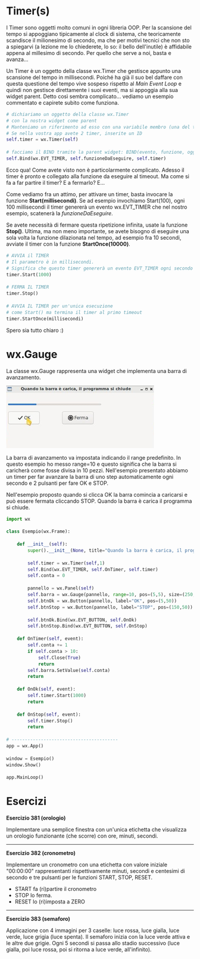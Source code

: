 # Timer(s)

I Timer sono oggetti molto comuni in ogni libreria OOP. Per la scansione
del tempo si appoggiano tipicamente al clock di sistema, che
teoricamente scandisce il milionesimo di secondo, ma che per motivi
tecnici che non sto a spiegarvi (a lezione me lo chiederete, lo so: il
bello dell\'inutile) è affidabile appena al millesimo di secondo. Per
quello che serve a noi, basta e avanza\...

Un Timer è un oggetto della classe wx.Timer che gestisce appunto una
scansione del tempo in millisecondi. Poiché ha già il suo bel daffare
con questa questione del tempo vive sospeso rispetto al *Main Event
Loop* e quindi non gestisce direttamente i suoi eventi, ma si appoggia
alla sua widget parent. Detto così sembra complicato\... vediamo un
esempio commentato e capirete subito come funziona.

``` python
# dichiariamo un oggetto della classe wx.Timer
# con la nostra widget come parent
# Manteniamo un riferimento ad esso con una variabile membro (una del tipo self.var)
# Se nella vostra app avete 2 timer, inserite un ID
self.timer = wx.Timer(self)

# facciamo il BIND tramite la parent widget: BIND(evento, funzione, oggetto)
self.Bind(wx.EVT_TIMER, self.funzioneDaEseguire, self.timer)
```

Ecco qua! Come avete visto non è particolarmente complicato. Adesso il
timer è pronto e collegato alla funzione da eseguire al timeout. Ma come
si fa a far partire il timer? E a fermarlo? E\...

Come vediamo fra un attimo, per attivare un timer, basta invocare la
funzione **Start(millisecondi)**. Se ad esempio invochiamo Start(100),
ogni 100 millisecondi il timer genererà un evento wx.EVT_TIMER che nel
nostro esempio, scatenerà la *funzioneDaEseguire*.

Se avete necessità di fermare questa ripetizione infinita, usate la
funzione **Stop()**. Ultima, ma non meno importante, se avete bisogno di
eseguire una sola volta la funzione dilazionata nel tempo, ad esempio
fra 10 secondi, avviate il timer con la funzione **StartOnce(10000)**.

``` python
# AVVIA il TIMER
# Il parametro è in millisecondi. 
# Significa che questo timer genererà un evento EVT_TIMER ogni secondo finchè non verrà fermato
timer.Start(1000)

# FERMA IL TIMER
timer.Stop()

# AVVIA IL TIMER per un'unica esecuzione
# come Start() ma termina il timer al primo timeout
timer.StartOnce(millisecondi)
```

Spero sia tutto chiaro :)

# wx.Gauge

La classe wx.Gauge rappresenta una widget che implementa una barra di
avanzamento.

![image](images/wxGauge.jpg)

La barra di avanzamento va impostata indicando il range predefinito. In
questo esempio ho messo range=10 e questo significa che la barra si
caricherà come fosse divisa in 10 pezzi. Nell\'esempio presentato
abbiamo un timer per far avanzare la barra di uno step automaticamente
ogni secondo e 2 pulsanti per fare OK e STOP.

Nell\'esempio proposto quando si clicca OK la barra comincia a caricarsi
e può essere fermata cliccando STOP. Quando la barra è carica il
programma si chiude.

``` python
import wx

class Esempio(wx.Frame):

    def __init__(self):
        super().__init__(None, title="Quando la barra è carica, il programma si chiude")

        self.timer = wx.Timer(self,1)
        self.Bind(wx.EVT_TIMER, self.OnTimer, self.timer)        
        self.conta = 0

        pannello = wx.Panel(self)
        self.barra = wx.Gauge(pannello, range=10, pos=(5,5), size=(250,-1))
        self.btnOk = wx.Button(pannello, label="OK", pos=(5,50))
        self.btnStop = wx.Button(pannello, label="STOP", pos=(150,50))

        self.btnOk.Bind(wx.EVT_BUTTON, self.OnOk)
        self.btnStop.Bind(wx.EVT_BUTTON, self.OnStop)

    def OnTimer(self, event):
        self.conta += 1
        if self.conta > 10:
            self.Close(True)
            return
        self.barra.SetValue(self.conta)
        return

    def OnOk(self, event):
        self.timer.Start(1000)
        return

    def OnStop(self, event):
        self.timer.Stop()
        return

# ----------------------------------------
app = wx.App()

window = Esempio()
window.Show()

app.MainLoop()
```

# Esercizi

**Esercizio 381 (orologio)**

Implementare una semplice finestra con un\'unica etichetta che
visualizza un orologio funzionante (che scorre) con ore, minuti,
secondi.

----------------------------------------------------------------------------------

**Esercizio 382 (cronometro)**

Implementare un cronometro con una etichetta con valore iniziale
\"00:00:00\" rappresentanti rispettivamente minuti, secondi e centesimi
di secondo e tre pulsanti per le funzioni START, STOP, RESET.

-   START fa (ri)partire il cronometro
-   STOP lo ferma.
-   RESET lo (ri)imposta a ZERO

----------------------------------------------------------------------------------

**Esercizio 383 (semaforo)**

Applicazione con 4 immagini per 3 caselle: luce rossa, luce gialla, luce
verde, luce grigia (luce spenta). Il semaforo inizia con la luce verde
attiva e le altre due grigie. Ogni 5 secondi si passa allo stadio
successivo (luce gialla, poi luce rossa, poi si ritorna a luce verde,
all\'infinito).
